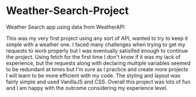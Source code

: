# Weather-Search-Project
Weather Search app using data from WeatherAPI

This was my very first project using any sort of API, wanted to try to keep
it simple with a weather one. I faced many challenges when trying to get my
requests to work properly but I was eventually satisifed enough to continue
the project. Using fetch for the first time I don't know if it was my lack of
experience, but the requests along with declaring multiple variables seemed to
be redundant at times but I'm sure as I practice and create more projects I will
learn to be more efficient with my code. The styling and layout was fairly simple
and used VanillaJS and CSS. Overall this project was lots of fun and I am happy
with the outcome considering my experience level.

